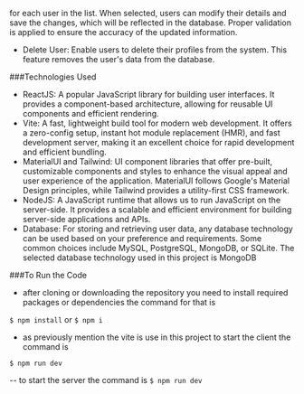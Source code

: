 for each user in the list. When selected, users can modify their details and save the changes, which will be reflected in the database. Proper validation is applied to ensure the accuracy of the updated information.
- Delete User: Enable users to delete their profiles from the system. This feature removes the user's data from the database.

###Technologies Used
- ReactJS: A popular JavaScript library for building user interfaces. It provides a component-based architecture, allowing for reusable UI components and efficient rendering.
- Vite: A fast, lightweight build tool for modern web development. It offers a zero-config setup, instant hot module replacement (HMR), and fast development server, making it an excellent choice for rapid development and efficient bundling.
- MaterialUI and Tailwind: UI component libraries that offer pre-built, customizable components and styles to enhance the visual appeal and user experience of the application. MaterialUI follows Google's Material Design principles, while Tailwind provides a utility-first CSS framework.
- NodeJS: A JavaScript runtime that allows us to run JavaScript on the server-side. It provides a scalable and efficient environment for building server-side applications and APIs.
- Database: For storing and retrieving user data, any database technology can be used based on your preference and requirements. Some common choices include MySQL, PostgreSQL, MongoDB, or SQLite. The selected database technology used in this project is MongoDB

###To Run the Code
- after cloning or downloading the repository you need to install required packages or dependencies the command for that is 

`$ npm install` or `$ npm i`
- as previously mention the vite is use in this project to start the client the command is

`$ npm run dev`

-- to start the server the command is 
`$ npm run dev`